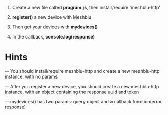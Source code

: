 1) Create a new file called **program.js**, then install/require 'meshblu-http'

2) **register()** a new device with Meshblu

3) Then get your devices with **mydevices()**

4) In the callback, **console.log(response)**

# Hints
-- You should install/require meshblu-http and create a new meshblu-http instance, with no params

-- After you register a new device, you should create a new meshblu-http instance, with an object containing the response uuid and token

-- mydevices() has two params: query object and a callback function(error, response)

